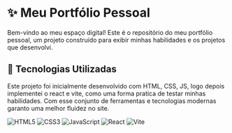 # ✨ Meu Portfólio Pessoal

Bem-vindo ao meu espaço digital! Este é o repositório do meu portfólio pessoal, um projeto construído para exibir minhas habilidades e os projetos que desenvolvi.

## 🚀 Tecnologias Utilizadas

Este projeto foi inicialmente desenvolvido com HTML, CSS, JS, logo depois implementei o react e vite, como uma forma pratica de testar minhas habilidades. Com esse conjunto de ferramentas e tecnologias modernas garanto uma melhor fluidez no site.

![HTML5](https://img.shields.io/badge/HTML5-E34F26?style=for-the-badge&logo=html5&logoColor=white) 
![CSS3](https://img.shields.io/badge/CSS3-1572B6?style=for-the-badge&logo=css3&logoColor=white) 
![JavaScript](https://img.shields.io/badge/JavaScript-F7DF1E?style=for-the-badge&logo=javascript&logoColor=black) 
![React](https://img.shields.io/badge/React-20232A?style=for-the-badge&logo=react&logoColor=61DAFB) 
![Vite](https://img.shields.io/badge/Vite-646CFF?style=for-the-badge&logo=vite&logoColor=white)
